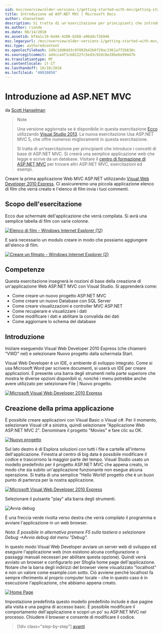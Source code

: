 ```yaml
---
uid: mvc/overview/older-versions-1/getting-started-with-mvc/getting-started-with-mvc-part1
title: Introduzione ad ASP.NET MVC | Microsoft Docs
author: shanselman
description: Si tratta di un'esercitazione per principianti che introduce i concetti di base di ASP.NET MVC. Creare un'applicazione web semplice che legge e scrive da un database.
ms.author: riande
ms.date: 08/14/2010
ms.assetid: bf4a1c19-0a94-4208-b268-a96ddcf26946
msc.legacyurl: /mvc/overview/older-versions-1/getting-started-with-mvc/getting-started-with-mvc-part1
msc.type: authoredcontent
ms.openlocfilehash: 2d9c1dd0dd3c9f892b42b0f29ac3361a7f2b638c
ms.sourcegitcommit: a4dcca4f1cb81227c5ed3c92dc0e28be6e99447b
ms.translationtype: MT
ms.contentlocale: it-IT
ms.lasthandoff: 10/10/2018
ms.locfileid: "48910858"
---
```

<a name="intro-to-aspnet-mvc"></a>Introduzione ad ASP.NET MVC
====================
da [Scott Hanselman](https://github.com/shanselman)

> > [!NOTE]
> > Una versione aggiornata se è disponibile in questa esercitazione [Ecco](../../getting-started/introduction/getting-started.md) utilizzando [Visual Studio 2013](https://my.visualstudio.com/Downloads?q=visual%20studio%202013). La nuova esercitazione Usa ASP.NET MVC 5, che offre numerosi miglioramenti in questa esercitazione.
>
>
> Si tratta di un'esercitazione per principianti che introduce i concetti di base di ASP.NET MVC. Si creerà una semplice applicazione web che legge e scrive da un database. Visitare il [centro di formazione di ASP.NET MVC](../../../index.md) per trovare altri ASP.NET MVC, esercitazioni ed esempi.


Creare la prima applicazione Web MVC ASP.NET utilizzando [Visual Web Developer 2010 Express](https://www.microsoft.com/express/Web/). Ci assicureremo una piccola applicazione elenco di film che verrà creato e l'elenco di film invia i tuoi commenti.

## <a name="what-youll-build"></a>Scopo dell'esercitazione

Ecco due schermate dell'applicazione che verrà compilata. Si avrà una semplice tabella di film con varie colonne.

[![Elenco di film - Windows Internet Explorer (12)](getting-started-with-mvc-part1/_static/image2.png)](getting-started-with-mvc-part1/_static/image1.png)

E sarà necessario un modulo creare in modo che possiamo aggiungere all'elenco di film.

[![Creare un filmato - Windows Internet Explorer (2)](getting-started-with-mvc-part1/_static/image4.png)](getting-started-with-mvc-part1/_static/image3.png)

## <a name="skills-youll-learn"></a>Competenze

Questa esercitazione insegnerà le nozioni di base della creazione di un'applicazione Web ASP.NET MVC con Visual Studio. Si apprenderà come:

- Come creare un nuovo progetto ASP.NET MVC
- Come creare un nuovo Database con SQL Server
- Come creare visualizzazioni e controller MVC ASP.NET
- Come recuperare e visualizzare i dati
- Come modificare i dati e abilitare la convalida dei dati
- Come aggiornare lo schema del database

## <a name="get-started"></a>Introduzione

Iniziare eseguendo Visual Web Developer 2010 Express (che chiamerò "VWD" nel) e selezionare Nuovo progetto dalla schermata Start.

Visual Web Developer è un IDE, o ambiente di sviluppo integrato. Come si usa Microsoft Word per scrivere documenti, si userà un IDE per creare applicazioni. È presente una barra degli strumenti nella parte superiore che mostra le diverse opzioni disponibili si, nonché i menu potrebbe anche avere utilizzato per selezionare File | Nuovo progetto.

[![Microsoft Visual Web Developer 2010 Express](getting-started-with-mvc-part1/_static/image6.png)](getting-started-with-mvc-part1/_static/image5.png)

## <a name="creating-your-first-application"></a>Creazione della prima applicazione

È possibile creare applicazioni con Visual Basic o Visual c#. Per il momento, selezionare Visual c# a sinistra, quindi selezionare "Applicazione Web ASP.NET MVC 2". Denominare il progetto "Movies" e fare clic su OK.

[![Nuovo progetto](getting-started-with-mvc-part1/_static/image8.png)](getting-started-with-mvc-part1/_static/image7.png)

Sul lato destro è di Esplora soluzioni con tutti i file e cartelle all'interno dell'applicazione. Finestra al centro di big data è possibile modificare il codice e trascorrono la maggior parte del tempo. Visual Studio usato un modello predefinito per il progetto ASP.NET MVC che appena creato, in modo che sia subito un'applicazione funzionante non esegue alcuna operazione. Si tratta di una semplice "Hello World! progetto che è un buon punto di partenza per la nostra applicazione.

[![Microsoft Visual Web Developer 2010 Express](getting-started-with-mvc-part1/_static/image10.png)](getting-started-with-mvc-part1/_static/image9.png)

Selezionare il pulsante "play" alla barra degli strumenti.

![Avvia debug](getting-started-with-mvc-part1/_static/image11.png)

È una freccia verde rivolta verso destra che verrà compilato il programma e avviare l'applicazione in un web browser.

*Nota: È possibile in alternativa premere F5 sulla tastiera o selezionare Debug -&gt;Avvia debug dal menu "Debug".*

In questo modo Visual Web Developer avviare un server web di sviluppo ed eseguire l'applicazione web (non esistono alcuna configurazione o passaggi manuali necessari per abilitare questa opzione). Quindi verrà avviato un browser e configurarlo per Sfoglia home page dell'applicazione. Notare che la barra degli indirizzi del browser viene visualizzato "localhost" e non un valore come example.com sotto. Ciò avviene perché localhost fa sempre riferimento al proprio computer locale - che in questo caso è in esecuzione l'applicazione, che abbiamo appena creato.

[![Home Page](getting-started-with-mvc-part1/_static/image13.png)](getting-started-with-mvc-part1/_static/image12.png)

Impostazione predefinita questo modello predefinito include è due pagine alla visita e una pagina di accesso basic. È possibile modificare il comportamento dell'applicazione e scopri un po' su ASP.NET MVC nel processo. Chiudere il browser e consente di modificare il codice.

> [!div class="step-by-step"]
> [avanti](getting-started-with-mvc-part2.md)
